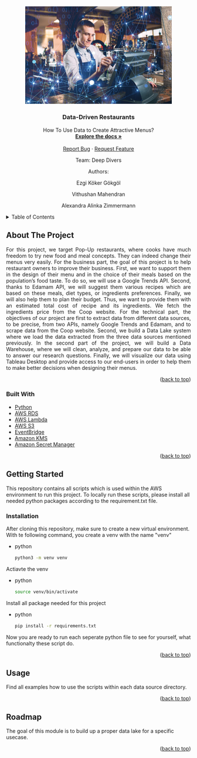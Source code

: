 <div id="top"></div>

<!-- PROJECT LOGO -->
<br />
<div align="center">
  <a href="https://images.squarespace-cdn.com/content/v1/56a2785c69a91af45e06a188/1581615748179-ZXXCWKV497XS67HBIKTI/Restaurant-BigData-Sales.png?format=1500w">
    <img src="Logo.png" alt="Logo" width="400">
  </a>

<h3 align="center">Data-Driven Restaurants</h3>

  <p align="center">
    How To Use Data to Create Attractive Menus?
    <br />
    <a href="https://github.com/vithu92/deep_divers"><strong>Explore the docs »</strong></a>
    <br />
    <br />
    <a href="https://github.com/vithu92/deep_divers/issues">Report Bug</a>
    ·
    <a href="https://github.com/vithu92/deep_divers/issues">Request Feature</a>
    <br />
    <p>Team: Deep Divers</p>
    <p>Authors:</p>
    <p>Ezgi Köker Gökgöl</p>
    <p>Vithushan Mahendran</p>
    <p>Alexandra Alinka Zimmermann</p>
  </p>
</div>



<!-- TABLE OF CONTENTS -->
<details>
  <summary>Table of Contents</summary>
  <ol>
    <li>
      <a href="#about-the-project">About The Project</a>
      <ul>
        <li><a href="#built-with">Built With</a></li>
      </ul>
    </li>
    <li>
      <a href="#getting-started">Getting Started</a>
      <ul>
        <li><a href="#installation">Installation</a></li>
      </ul>
    </li>
    <li><a href="#usage">Usage</a></li>
    <li><a href="#roadmap">Roadmap</a></li>
  </ol>
</details>



<!-- ABOUT THE PROJECT -->
## About The Project

<p align="justify">For this project, we target Pop-Up restaurants, where cooks have much freedom to try new food and meal concepts. They can indeed change their menus very easily.
For the business part, the goal of this project is to help restaurant owners to improve their business. First, we want to support them in the design of their menu and in the choice of their meals based on the population’s food taste. To do so, we will use a Google Trends API. Second, thanks to Edamam API, we will suggest them various recipes which are based on these meals, diet types, or ingredients preferences. Finally, we will also help them to plan their budget. Thus, we want to provide them with an estimated total cost of recipe and its ingredients. We fetch the ingredients price from the Coop website.
For the technical part, the objectives of our project are first to extract data from different data sources, to be precise, from two APIs, namely Google Trends and Edamam, and to scrape data from the Coop website. Second, we build a Data Lake system where we load the data extracted from the three data sources mentioned previously. In the second part of the project, we will build a Data Warehouse, where we will clean, analyze, and prepare our data to be able to answer our research questions. Finally, we will visualize our data using Tableau Desktop and provide access to our end-users in order to help them to make better decisions when designing their menus.</p>


<p align="right">(<a href="#top">back to top</a>)</p>



### Built With

* [Python](https://www.python.org/)
* [AWS RDS](https://aws.amazon.com/rds/)
* [AWS Lambda](https://docs.aws.amazon.com/lambda/index.html)
* [AWS S3](https://aws.amazon.com/de/s3/)
* [EventBridge](https://aws.amazon.com/de/eventbridge/)
* [Amazon KMS](https://aws.amazon.com/de/kms/)
* [Amazon Secret Manager](https://aws.amazon.com/de/secrets-manager/)


<p align="right">(<a href="#top">back to top</a>)</p>



<!-- GETTING STARTED -->
## Getting Started

This repository contains all scripts which is used within the AWS environment to run this project. To locally run these scripts, please install all needed python packages according to the requirement.txt file.

### Installation
After cloning this repository, make sure to create a new virtual environment.
With te following command, you create a venv with the name "venv"
* python
  ```sh
  python3 -m venv venv
  ```
Actiavte the venv 
* python
  ```sh
  source venv/bin/activate
  ```
Install all package needed for this project
* python
  ```sh
  pip install -r requirements.txt
  ```

Now you are ready to run each seperate python file to see for yourself, what functionalty these script do.
<p align="right">(<a href="#top">back to top</a>)</p>



<!-- USAGE EXAMPLES -->
## Usage

Find all examples how to use the scripts within each data source directory.
<p align="right">(<a href="#top">back to top</a>)</p>



<!-- ROADMAP -->
## Roadmap

The goal of this module is to build up a proper data lake for a specific usecase.


<p align="right">(<a href="#top">back to top</a>)</p>
